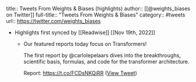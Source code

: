 title:: Tweets From Weights & Biases (highlights)
author:: [[@weights_biases on Twitter]]
full-title:: "Tweets From Weights & Biases"
category:: #tweets
url:: https://twitter.com/weights_biases

- Highlights first synced by [[Readwise]] [[Nov 19th, 2022]]
	- Our featured reports today focus on Transformers!
	  
	  The first report by @carlolepelaars dives into the breakthroughs, scientific basis, formulas, and code for the transformer architecture.
	  
	  Report: https://t.co/FCDsNKQiRR ([View Tweet](https://twitter.com/weights_biases/status/1346870088654323712))
